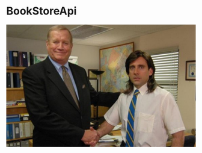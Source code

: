 # BookStoreApi

<p align="center"> 

  <a> 
    <img alt="Project Tracker" src="https://github.com/AdriMF99/assets/blob/main/chamba.png?raw=true">
  </a> 
  &emsp;
</p>
